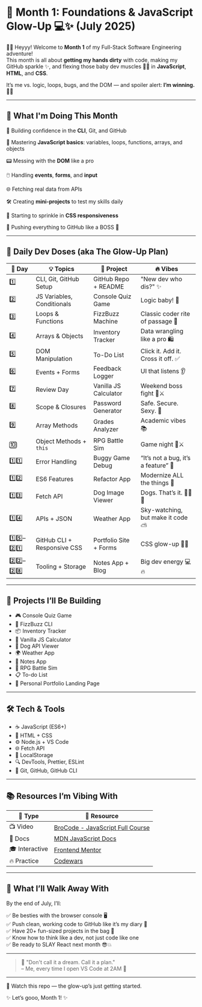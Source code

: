 # 🌟 Month 1: Foundations & JavaScript Glow-Up 💻✨ (July 2025)

👋🏾 Heyyy! Welcome to **Month 1** of my Full-Stack Software Engineering adventure!  
This month is all about **getting my hands dirty** with code, making my GitHub sparkle ✨, and flexing those baby dev muscles 💪🏾 in **JavaScript**, **HTML**, and **CSS**.

It’s me vs. logic, loops, bugs, and the DOM — and spoiler alert: **I’m winning.** 🧠💥

---

## 🎯 What I'm Doing This Month

🚀 Building confidence in the **CLI**, Git, and GitHub  

🧠 Mastering **JavaScript basics**: variables, loops, functions, arrays, and objects  

📟 Messing with the **DOM** like a pro  

🖱️ Handling **events**, **forms**, and **input**  

🌐 Fetching real data from APIs  

🛠️ Creating **mini-projects** to test my skills daily  

🎨 Starting to sprinkle in **CSS responsiveness**  

📂 Pushing everything to GitHub like a BOSS 😤

---

## 📆 Daily Dev Doses (aka The Glow-Up Plan)

| 🔢 Day | 💡 Topics | 🎯 Project | 🔥 Vibes |
|-------|-----------|-----------|--------|
| 1️⃣ | CLI, Git, GitHub Setup | GitHub Repo + README | "New dev who dis?" ✨ |
| 2️⃣ | JS Variables, Conditionals | Console Quiz Game | Logic baby! 🧠 |
| 3️⃣ | Loops & Functions | FizzBuzz Machine | Classic coder rite of passage 💪 |
| 4️⃣ | Arrays & Objects | Inventory Tracker | Data wrangling like a pro 🛍️ |
| 5️⃣ | DOM Manipulation | To-Do List | Click it. Add it. Cross it off. ✅ |
| 6️⃣ | Events + Forms | Feedback Logger | UI that listens 👂 |
| 7️⃣ | Review Day | Vanilla JS Calculator | Weekend boss fight 🧮⚔️ |
| 8️⃣ | Scope & Closures | Password Generator | Safe. Secure. Sexy. 🔐 |
| 9️⃣ | Array Methods | Grades Analyzer | Academic vibes 📚 |
| 🔟 | Object Methods + `this` | RPG Battle Sim | Game night 🎲⚔️ |
| 1️⃣1️⃣ | Error Handling | Buggy Game Debug | “It’s not a bug, it’s a feature” 🐛 |
| 1️⃣2️⃣ | ES6 Features | Refactor App | Modernize ALL the things 🔄 |
| 1️⃣3️⃣ | Fetch API | Dog Image Viewer | Dogs. That’s it. 🐶🐶🐶 |
| 1️⃣4️⃣ | APIs + JSON | Weather App | Sky-watching, but make it code ⛅ |
| 1️⃣5️⃣–2️⃣1️⃣ | GitHub CLI + Responsive CSS | Portfolio Site + Forms | CSS glow-up 💅🏽 |
| 2️⃣2️⃣–2️⃣8️⃣ | Tooling + Storage | Notes App + Blog | Big dev energy 💻🔥 |

---

## 💫 Projects I’ll Be Building

- 🎮 Console Quiz Game  
- 🔢 FizzBuzz CLI  
- 📦 Inventory Tracker  
- 🧮 Vanilla JS Calculator  
- 🐾 Dog API Viewer  
- 🌍 Weather App  
- 📝 Notes App  
- 🧠 RPG Battle Sim  
- 📋 To-do List  
- 🧰 Personal Portfolio Landing Page

---

## 🛠️ Tech & Tools

- ☕ JavaScript (ES6+)  
- 🎨 HTML + CSS  
- ⚙️ Node.js + VS Code  
- 🌐 Fetch API  
- 💾 LocalStorage  
- 🔍 DevTools, Prettier, ESLint  
- 🔀 Git, GitHub, GitHub CLI

---

## 📚 Resources I’m Vibing With

| 🧠 Type | 🔗 Resource |
|--------|-------------|
| 📺 Video | [BroCode - JavaScript Full Course](https://www.youtube.com/watch?v=PkZNo7MFNFg) |
| 📘 Docs | [MDN JavaScript Docs](https://developer.mozilla.org/en-US/docs/Web/JavaScript) |
| 🎓 Interactive | [Frontend Mentor](https://www.frontendmentor.io/) |
| 🔥 Practice | [Codewars](https://www.codewars.com/) |

---

## 🧠 What I’ll Walk Away With

By the end of July, I’ll:

✅ Be besties with the browser console 🖥️  
✅ Push clean, working code to GitHub like it’s my diary 📔  
✅ Have 20+ fun-sized projects in the bag 👜  
✅ Know how to think like a dev, not just code like one  
✅ Be ready to SLAY React next month 😎💥

---

> 💬 "Don't call it a dream. Call it a plan."  
> – Me, every time I open VS Code at 2AM 🌙

---

👀 Watch this repo — the glow-up’s just getting started.

✨ Let’s gooo, Month 1! ✨
